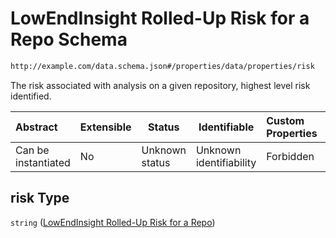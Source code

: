 # LowEndInsight Rolled-Up Risk for a Repo Schema

```txt
http://example.com/data.schema.json#/properties/data/properties/risk
```

The risk associated with analysis on a given repository, highest level risk identified.


| Abstract            | Extensible | Status         | Identifiable            | Custom Properties | Additional Properties | Access Restrictions | Defined In                                                                 |
| :------------------ | ---------- | -------------- | ----------------------- | :---------------- | --------------------- | ------------------- | -------------------------------------------------------------------------- |
| Can be instantiated | No         | Unknown status | Unknown identifiability | Forbidden         | Allowed               | none                | [data.schema.json\*](../../out/v1/data.schema.json "open original schema") |

## risk Type

`string` ([LowEndInsight Rolled-Up Risk for a Repo](data-properties-lowendinsight-analysis-data-properties-lowendinsight-rolled-up-risk-for-a-repo.md))
